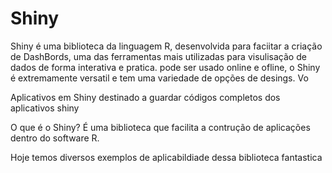 # Shiny

Shiny é uma biblioteca da linguagem R, desenvolvida para faciitar a criação de DashBords, uma das ferramentas mais utilizadas para visulisação de dados de forma interativa e pratica.
pode ser usado online e ofline, o Shiny é extremamente versatil e tem uma variedade de opções de desings. Vo

Aplicativos em Shiny
destinado a guardar códigos completos dos aplicativos shiny

O que é o Shiny?
É uma biblioteca que facilita a contrução de aplicações dentro do software R.

Hoje temos diversos exemplos de aplicabildiade dessa biblioteca fantastica

